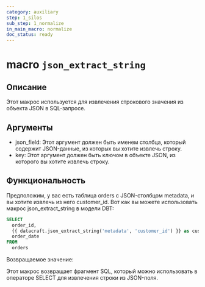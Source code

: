 ```yaml
---
category: auxiliary
step: 1_silos
sub_step: 1_normalize
in_main_macro: normalize
doc_status: ready
---
```

# macro `json_extract_string`

## Описание

Этот макрос используется для извлечения строкового значения из объекта JSON в SQL-запросе.

## Аргументы

- json_field: Этот аргумент должен быть именем столбца, который содержит JSON-данные, из которых вы хотите извлечь строку.
- key: Этот аргумент должен быть ключом в объекте JSON, из которого вы хотите извлечь строку.

## Функциональность

Предположим, у вас есть таблица orders с JSON-столбцом metadata, и вы хотите извлечь из него customer_id. Вот как вы можете использовать макрос json_extract_string в модели DBT: 

```sql
SELECT
  order_id,
  {{ datacraft.json_extract_string('metadata', 'customer_id') }} as customer_id,
  order_date
FROM
  orders
```
Возвращаемое значение:

Этот макрос возвращает фрагмент SQL, который можно использовать в операторе SELECT для извлечения строки из JSON-поля. 